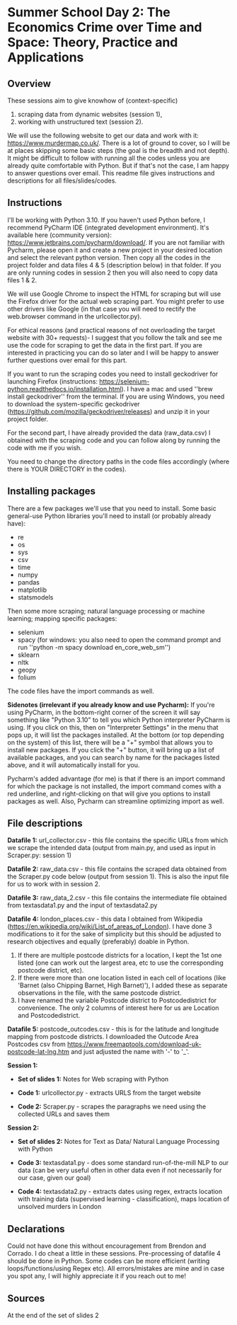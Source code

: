 # Summer School Day 2: The Economics Crime over Time and Space: Theory, Practice and Applications

## Overview

These sessions aim to give knowhow of (context-specific)
1. scraping data from dynamic websites (session 1), 
2. working with unstructured text (session 2). 

We will use the following website to get our data and work with it: https://www.murdermap.co.uk/. There is a lot of ground to cover, so I will be at places skipping some basic steps (the goal is the breadth and not depth). It might be difficult to follow with running all the codes unless you are already quite comfortable with Python. But if that's not the case, I am happy to answer questions over email. This readme file gives instructions and descriptions for all files/slides/codes. 

## Instructions

I'll be working with Python 3.10. If you haven't used Python before, I recommend PyCharm IDE (integrated development environment). It's available here (community version): https://www.jetbrains.com/pycharm/download/. If you are not familiar with Pycharm, please open it and create a new project in your desired location and select the relevant python version. Then copy all the codes in the project folder and data files 4 & 5 (description below) in that folder. If you are only running codes in session 2 then you will also need to copy data files 1 & 2. 

We will use Google Chrome to inspect the HTML for scraping but will use the Firefox driver for the actual web scraping part. You might prefer to use other drivers like Google (in that case you will need to rectify the web.browser command in the urlcollector.py). 

For ethical reasons (and practical reasons of not overloading the target website with 30+ requests)- I suggest that you follow the talk and see me use the code for scraping to get the data in the first part. If you are interested in practicing you can do so later and I will be happy to answer further questions over email for this part.

If you want to run the scraping codes you need to install geckodriver for launching Firefox (instructions: https://selenium-python.readthedocs.io/installation.html). I have a mac and used ''brew install geckodriver'' from the terminal. If you are using Windows, you need to download the system-specific geckodriver (https://github.com/mozilla/geckodriver/releases) and unzip it in your project folder. 

For the second part, I have already provided the data (raw_data.csv) I obtained with the scraping code and you can follow along by running the code with me if you wish.

You need to change the directory paths in the code files accordingly (where there is YOUR DIRECTORY in the codes).

## Installing packages

There are a few packages we'll use that you need to install. Some basic general-use Python libraries you'll need to install (or probably already have):
* re 
* os
* sys
* csv
* time
* numpy
* pandas
* matplotlib
* statsmodels

Then some more scraping; natural language processing or machine learning; mapping specific packages:
* selenium
* spacy (for windows: you also need to open the command prompt and run ''python -m spacy download en_core_web_sm'')
* sklearn
* nltk
* geopy
* folium

The code files have the import commands as well. 

**Sidenotes (irrelevant if you already know and use Pycharm):** If you're using PyCharm, in the bottom-right corner of the screen it will say something like "Python 3.10" to tell you which Python interpreter PyCharm is using. If you click on this, then on "Interpreter Settings" in the menu that pops up, it will list the packages installed. At the bottom (or top depending on the system) of this list, there will be a "+" symbol that allows you to install new packages. If you click the "+" button, it will bring up a list of available packages, and you can search by name for the packages listed above, and it will automatically install for you.

Pycharm's added advantage (for me) is that if there is an import command for which the package is not installed, the import command comes with a red underline, and right-clicking on that will give you options to install packages as well. Also, Pycharm can streamline optimizing import as well. 

## File descriptions

**Datafile 1:** url_collector.csv - this file contains the specific URLs from which we scrape the intended data (output from main.py, and used as input in Scraper.py: session 1)

**Datafile 2:** raw_data.csv - this file contains the scraped data obtained from the Scraper.py code below (output from session 1). This is also the input file for us to work with in session 2. 

**Datafile 3:** raw_data_2.csv - this file contains the intermediate file obtained from textasdata1.py and the input of textasdata2.py

**Datafile 4:** london_places.csv - this data I obtained from Wikipedia (https://en.wikipedia.org/wiki/List_of_areas_of_London). I have done 3 modifications to it for the sake of simplicity but this should be adjusted to research objectives and equally (preferably) doable in Python. 
1. If there are multiple postcode districts for a location, I kept the 1st one listed (one can work out the largest area, etc to use the corresponding postcode district, etc).
2. If there were more than one location listed in each cell of locations (like 'Barnet (also Chipping Barnet, High Barnet)'), I added these as separate observations in the file, with the same postcode district. 
3. I have renamed the variable Postcode district to Postcodedistrict for convenience.
The only 2 columns of interest here for us are Location and Postcodedistrict. 

**Datafile 5:** postcode_outcodes.csv - this is for the latitude and longitude mapping from postcode districts. I downloaded the Outcode Area Postcodes csv from https://www.freemaptools.com/download-uk-postcode-lat-lng.htm and just adjusted the name with '-' to '_'.

**Session 1:**

  - **Set of slides 1:** Notes for Web scraping with Python

  - **Code 1:** urlcollector.py - extracts URLS from the target website

  - **Code 2:** Scraper.py - scrapes the paragraphs we need using the collected URLs and saves them

**Session 2:**

  - **Set of slides 2:** Notes for Text as Data/ Natural Language Processing with Python
  
  - **Code 3:** textasdata1.py - does some standard run-of-the-mill NLP to our data (can be very useful often in other data even if not necessarily for our  case, given our goal)

  - **Code 4:** textasdata2.py - extracts dates using regex, extracts location with training data (supervised learning - classification), maps location of unsolved murders in London

## Declarations

Could not have done this without encouragement from Brendon and Corrado. I do cheat a little in these sessions. Pre-processing of datafile 4 should be done in Python. Some codes can be more efficient (writing loops/functions/using Regex etc). All errors/mistakes are mine and in case you spot any, I will highly appreciate it if you reach out to me!

## Sources

At the end of the set of slides 2
